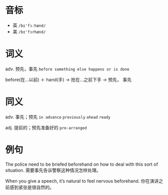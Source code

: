 # 音标

- 英 `/bɪ'fɔːhænd/`
- 美 `/bɪ'fɔrhænd/`

# 词义

adv. 预先，事先
`before something else happens or is done`



before(在…以前) ＋ hand(手) → 抢在…之前下手 → 预先， 事先

# 同义

adv. 事先；预先
`in advance` `previously` `ahead` `ready`

adj. 提前的；预先准备好的
`pre-arranged`

# 例句

The police need to be briefed beforehand on how to deal with this sort of situation.
需要事先告诉警察这种情况怎样处理。

When you give a speech, it’s natural to feel nervous beforehand.
你在演讲之前感到紧张是很自然的。


